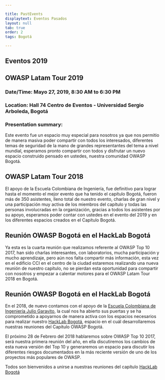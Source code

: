 ```yaml
---

title: PastEvents
displaytext: Eventos Pasados
layout: null
tab: true
order: 2
tags: Bogotá

---
```



## Eventos 2019

## OWASP Latam Tour 2019
### Date/Time: Mayo 27, 2019, 8:30 AM to 6:30 PM 
### Location: Hall 74 Centro de Eventos - Universidad Sergio Arboleda, Bogotá
### Presentation summary:

Este evento fue un espacio muy especial para nosotros ya que nos permitio de manera masiva poder compartir con todos los interesados, diferentes temas de seguridad de la mano de grandes representantes del tema a nivel mundial, esperamos pronto compartir con todos y disfrutar un nuevo espacio construido pensado en ustedes, nuestra comunidad OWASP Bogotá.



## OWASP Latam Tour 2018

El apoyo de la Escuela Colombiana de Ingeniería, fue definitivo para lograr hasta el momento el mejor evento que ha tenido el capítulo
Bogotá, fueron más de 350 asistentes, lleno total de nuestro evento, charlas de gran nivel y una participación muy activa de los miembros del
capítulo y todas las personas involucradas en la organización, gracias a todos los asistentes por su apoyo, esperamos poder contar con ustedes en
el evento del 2019 y en los diferentes espacios creados en el Capítulo Bogotá. 

## Reunión OWASP Bogotá en el HackLab Bogotá

Ya esta es la cuarta reunión que realizamos referente al OWASP Top 10 2017, han sido charlas interesantes, con laboratorios, mucha
participación y mucho aprendizaje, pero aún nos falta compartir más información, esta vez en el edificio CCI en el centro de la ciudad
estaremos realizando una nueva reunión de nuestro capítulo, no se pierdan esta oportunidad para compartir con nosotros y empezar a
calentar motores para el OWASP Latam Tour 2018 en Bogotá.

## Reunión OWASP Bogotá en el HackLab Bogotá

En el 2018, de nuevo contamos con el apoyo de la [Escuela Colombiana de Ingeniería Julio Garavito](http://www.escuelaing.edu.co/es/), la cual
nos ha abierto sus puertas y se ha comprometido a apoyarnos de manera activa con los espacios necesarios para realizar nuestro [HackLab
Bogotá](https://www.meetup.com/HackLab-Bogota/), espacio en el cuál desarrollaremos nuestras reuniones del Capítulo OWASP Bogotá.

El próximo 28 de Febrero del 2018 hablaremos sobre OWASP Top 10 2017, será nuestra primera reunión del año, en ella discutiremos los cambios
de esta nueva versión del Top 10 y generaremos un espacio para discutir los diferentes riesgos documentados en la más reciente versión de uno de
los proyectos más populares de OWASP.

Todos son bienvenidos a unirse a nuestras reuniones del capítulo
[HackLab Bogotá](https://www.meetup.com/es-ES/OWASP-Bogota-Meetup-Group/)
